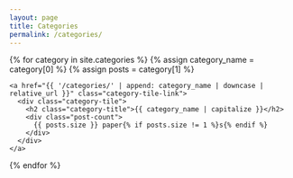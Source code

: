 ```yaml
---
layout: page
title: Categories
permalink: /categories/
---
```


<div class="categories-grid">
  {% for category in site.categories %}
    {% assign category_name = category[0] %}
    {% assign posts = category[1] %}
    
    <a href="{{ '/categories/' | append: category_name | downcase | relative_url }}" class="category-tile-link">
      <div class="category-tile">
        <h2 class="category-title">{{ category_name | capitalize }}</h2>
        <div class="post-count">
          {{ posts.size }} paper{% if posts.size != 1 %}s{% endif %}
        </div>
      </div>
    </a>
  {% endfor %}
</div>
